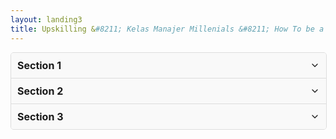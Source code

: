 ```yaml
---
layout: landing3
title: Upskilling &#8211; Kelas Manajer Millenials &#8211; How To be a Great Manager
---
```


<style>
  .accordion {
    width: 100%;
    border: 1px solid #ddd;
    border-radius: 5px;
    overflow: hidden;
  }

  details {
    border-bottom: 1px solid #ddd;
  }

  details:last-child {
    border-bottom: none;
  }

  summary {
    cursor: pointer;
    padding: 10px;
    font-size: 16px;
    font-weight: bold;
    background: #f9f9f9;
    display: flex;
    justify-content: space-between;
    align-items: center;
    list-style: none;
  }

  summary::-webkit-details-marker {
    display: none; /* Hides default arrow in WebKit browsers */
  }

  .accordion-icon {
    width: 16px;
    height: 16px;
    transition: transform 0.3s ease;
  }

  details[open] .accordion-icon {
    transform: rotate(180deg);
  }

  .tab-content {
    padding: 10px;
    background: #fff;
    display: block;
  }
</style>

<div class="accordion">
  <details>
    <summary>
      Section 1 
      <svg class="accordion-icon" xmlns="http://www.w3.org/2000/svg" viewBox="0 0 24 24" fill="none" stroke="currentColor" stroke-width="2" stroke-linecap="round" stroke-linejoin="round">
        <polyline points="6 9 12 15 18 9"></polyline>
      </svg>
    </summary>
    <div class="tab-content">
      Content for section 1.
    </div>
  </details>

  <details>
    <summary>
      Section 2 
      <svg class="accordion-icon" xmlns="http://www.w3.org/2000/svg" viewBox="0 0 24 24" fill="none" stroke="currentColor" stroke-width="2" stroke-linecap="round" stroke-linejoin="round">
        <polyline points="6 9 12 15 18 9"></polyline>
      </svg>
    </summary>
    <div class="tab-content">
      Content for section 2.
    </div>
  </details>

  <details>
    <summary>
      Section 3 
      <svg class="accordion-icon" xmlns="http://www.w3.org/2000/svg" viewBox="0 0 24 24" fill="none" stroke="currentColor" stroke-width="2" stroke-linecap="round" stroke-linejoin="round">
        <polyline points="6 9 12 15 18 9"></polyline>
      </svg>
    </summary>
    <div class="tab-content">
      Content for section 3.
    </div>
  </details>
</div>
